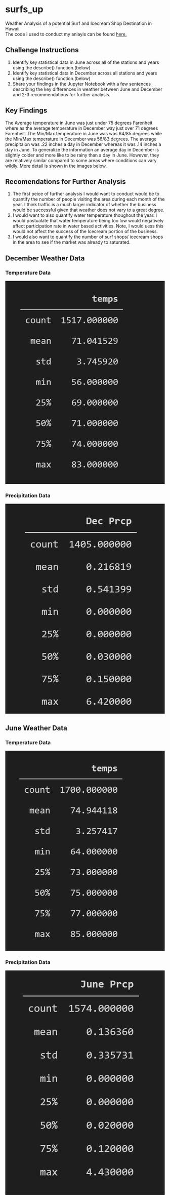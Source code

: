 # surfs_up
Weather Analysis of a potential Surf and Icecream Shop Destination in Hawaii.<br/>
The code I used to conduct my anlayis can be found [here.](https://github.com/RudyR32/surfs_up/blob/master/climate_analysis.ipynb)

## Challenge Instructions
1.  Identify key statistical data in June across all of the stations and years using the describe() function.(below)<br/>
2. Identify key statistical data in December across all stations and years using the describe() function.(below)<br/>
3. Share your findings in the Jupyter Notebook with a few sentences describing the key differences in weather between June and December and 2-3 recommendations for further analysis.

## Key Findings
The Average temperature in June was just under 75 degrees Farenheit where as the average temperature in December way just over 71 degrees Farenheit.  The Min/Max temperature in June was was 64/85 degrees while the Min/Max temperature in December was 56/83 degrees.  The average precipitaion was .22 inches a day in December whereas it was .14 inches a day in June.  To generalize the information an average day in December is slightly colder and more like to be rainy than a day in June.  However, they are relatively similar compared to some areas where conditions can vary wildly.  More detail is shown in the images below. 

## Recomendations for Further Analysis
1.  The first peice of further analysis I would want to conduct would be to quantify the number of people visiting the area during each month of the year.  I think traffic is a much larger indicator of whether the business would be successful given that weather does not vary to a great degree.<br/>
2.  I would want to also quantify water temperature thoughout the year.  I would postualate that water temperature being too low would negatively affect participation rate in water based activities.  Note, I would uess this would not affect the success of the Icecream portion of the business.<br/>
3.  I would also want to quantify the number of surf shops/ icecream shops  in the area to see if the market was already to saturated.
## December Weather Data
### Temperature Data
![Dec_temp_data](https://github.com/RudyR32/surfs_up/blob/master/Dec_temp_data.png)
### Precipitation Data
![Dec_rain_data](https://github.com/RudyR32/surfs_up/blob/master/Dec_rain_data.png)
## June Weather Data
### Temperature Data
![June_temp_data](https://github.com/RudyR32/surfs_up/blob/master/June_temps_data.png)
### Precipitation Data
![June_rain_data](https://github.com/RudyR32/surfs_up/blob/master/June_rain_data.png)

